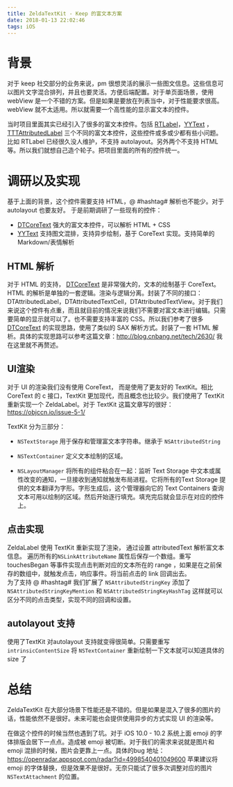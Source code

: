 ```yaml
---
title: ZeldaTextKit - Keep 的富文本方案
date: 2018-01-13 22:02:46
tags: iOS
---
```


# 背景
对于 keep 社交部分的业务来说，pm 很想灵活的展示一些图文信息。这些信息可以图片文字混合排列，并且也要灵活。方便后端配置。对于单页面场景，使用 webView 是一个不错的方案。但是如果是要放在列表当中，对于性能要求很高。webView 就不太适用。所以就需要一个高性能的显示富文本的控件。  

当时项目里面其实已经引入了很多的富文本控件。包括 [RTLabel](https://github.com/honcheng/RTLabel)，[YYText](https://github.com/ibireme/YYText) ，[TTTAttributedLabel](https://github.com/TTTAttributedLabel/TTTAttributedLabel)  三个不同的富文本控件，这些控件或多或少都有些小问题。比如 RTLabel 已经很久没人维护，不支持 autolayout。另外两个不支持 HTML等。所以我们就想自己造个轮子。把项目里面的所有的控件统一。

# 调研以及实现
基于上面的背景，这个控件需要支持 HTML，@ #hashtag# 解析也不能少。对于 autolayout 也要友好。 于是前期调研了一些现有的控件：
- [DTCoreText](https://github.com/Cocoanetics/DTCoreText) 强大的富文本控件，可以解析 HTML + CSS
- [YYText](https://github.com/ibireme/YYText) 支持图文混排，支持异步绘制，基于 CoreText 实现。支持简单的 Markdown/表情解析


## HTML 解析

对于 HTML 的支持， [DTCoreText](https://github.com/Cocoanetics/DTCoreText) 是非常强大的，文本的绘制基于 CoreText。HTML 的解析是单独的一套逻辑。渲染与逻辑分离。封装了不同的接口：DTAttributedLabel，DTAttributedTextCell，DTAttributedTextView。对于我们来说这个控件有点重，而且就目前的情况来说我们不需要对富文本进行编辑。只需要简单的显示就可以了。也不需要支持丰富的 CSS。所以我们参考了很多  [DTCoreText](https://github.com/Cocoanetics/DTCoreText) 的实现思路，使用了类似的 SAX 解析方式。封装了一套 HTML 解析。具体的实现思路可以参考这篇文章：http://blog.cnbang.net/tech/2630/  我在这里就不再赘述。



## UI渲染
对于 UI 的渲染我们没有使用 CoreText， 而是使用了更友好的 TextKit。相比CoreText 的 c 接口，TextKit 更加现代，而且概念也比较少。我们使用了 TextKit 重新实现一个  ZeldaLabel。对于 TextKit 这篇文章写的很好：https://objccn.io/issue-5-1/

TextKit 分为三部分：
- `NSTextStorage` 用于保存和管理富文本字符串。继承于 `NSAttributedString`

- `NSTextContainer` 定义文本绘制的区域。

- `NSLayoutManager` 将所有的组件粘合在一起：监听 Text Storage 中文本或属性改变的通知，一旦接收到通知就触发布局进程。它将所有的Text Storage 提供的文本翻译为字形。字形生成后，这个管理器向它的 Text Containers 查询文本可用以绘制的区域。然后开始逐行填充。填充完后就会显示在对应的控件上。

## 点击实现

ZeldaLabel 使用 TextKit 重新实现了渲染， 通过设置 attributedText 解析富文本信息。 遍历所有的`NSLinkAttributeName` 属性后保存一个数组。重写 touchesBegan 等事件实现点击判断对应的文本所在的 range ，如果是在之前保存的数组中，就触发点击，响应事件。将当前点击的 link 回调出去。  
为了支持 @ #hashtag# 我们扩展了 `NSAttributedStringKey` 添加了`NSAttributedStringKeyMention` 和 `NSAttributedStringKeyHashTag` 这样就可以区分不同的点击类型，实现不同的回调和设置。



## autolayout 支持

使用了TextKit 对autolayout 支持就变得很简单。只需要重写 `intrinsicContentSize` 将 `NSTextContainer` 重新绘制一下文本就可以知道具体的 size 了

# 总结

ZeldaTextKit 在大部分场景下性能还是不错的。但是如果是混入了很多的图片的话，性能依然不是很好。未来可能也会提供使用异步的方式实现 UI 的渲染等。

在做这个控件的时候当然也遇到了坑。对于 iOS 10.0 - 10.2 系统上面 emoji 的字体排版会居下一点点。造成被 emoji 被切断。对于我们的需求来说就是图片和 emoji 混排的时候，图片会更靠上一点。具体的bug 地址：https://openradar.appspot.com/radar?id=4998540401049600 苹果建议将 emoji 的字体替换，但是效果不是很好。无奈只能试了很多次调整对应的图片 `NSTextAttachment` 的位置。


